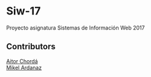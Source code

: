 # Siw-17
Proyecto asignatura Sistemas de Información Web 2017  

## Contributors
[Aitor Chordá](https://github.com/aitor422)  
[Mikel Ardanaz](https://github.com/MikelArdanaz)
